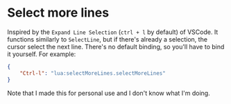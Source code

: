 # Select more lines

Inspired by the `Expand Line Selection` (`ctrl + l` by default) of VSCode. It functions similarly to `SelectLine`, but if there's already a selection, the cursor select the next line. There's no default binding, so you'll have to bind it yourself. For example:

```json
{
    "Ctrl-l": "lua:selectMoreLines.selectMoreLines"
}
```

Note that I made this for personal use and I don't know what I'm doing.
